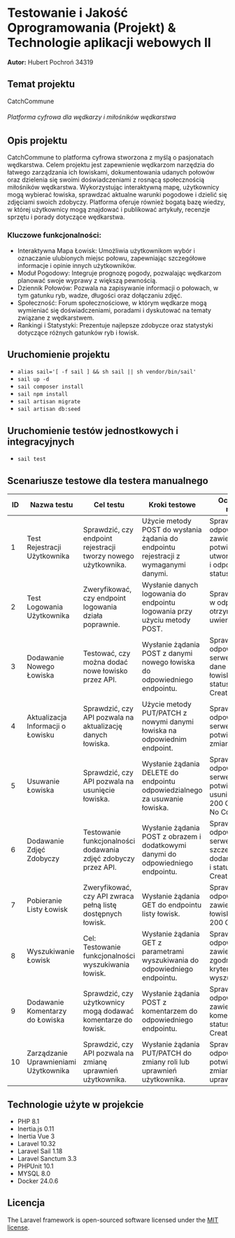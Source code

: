 # Testowanie i Jakość Oprogramowania (Projekt) & Technologie aplikacji webowych II

**Autor:** Hubert Pochroń 34319

## Temat projektu

CatchCommune

###### Platforma cyfrowa dla wędkarzy i miłośników wędkarstwa

## Opis projektu

CatchCommune to platforma cyfrowa stworzona z myślą o pasjonatach wędkarstwa. Celem projektu jest zapewnienie wędkarzom
narzędzia do łatwego zarządzania ich łowiskami, dokumentowania udanych połowów oraz dzielenia się swoimi doświadczeniami
z rosnącą społecznością miłośników wędkarstwa. Wykorzystując interaktywną mapę, użytkownicy mogą wybierać łowiska,
sprawdzać aktualne warunki pogodowe i dzielić się zdjęciami swoich zdobyczy. Platforma oferuje również bogatą bazę
wiedzy, w której użytkownicy mogą znajdować i publikować artykuły, recenzje sprzętu i porady dotyczące wędkarstwa.

### Kluczowe funkcjonalności:

- Interaktywna Mapa Łowisk: Umożliwia użytkownikom wybór i oznaczanie ulubionych miejsc połowu, zapewniając szczegółowe
  informacje i opinie innych użytkowników.
- Moduł Pogodowy: Integruje prognozę pogody, pozwalając wędkarzom planować swoje wyprawy z większą pewnością.
- Dziennik Połowów: Pozwala na zapisywanie informacji o połowach, w tym gatunku ryb, wadze, długości oraz dołączaniu
  zdjęć.
- Społeczność: Forum społecznościowe, w którym wędkarze mogą wymieniać się doświadczeniami, poradami i dyskutować na
  tematy związane z wędkarstwem.
- Rankingi i Statystyki: Prezentuje najlepsze zdobycze oraz statystyki dotyczące różnych gatunków ryb i łowisk.

## Uruchomienie projektu

- `alias sail='[ -f sail ] && sh sail || sh vendor/bin/sail'`
- `sail up -d`
- `sail composer install`
- `sail npm install`
- `sail artisan migrate`
- `sail artisan db:seed`

## Uruchomienie testów jednostkowych i integracyjnych

- `sail test`

[//]: # (## Dokumentacja API)

## Scenariusze testowe dla testera manualnego

| ID | **Nazwa testu**                       | **Cel testu**                                                  | **Kroki testowe**                                                                    | **Oczekiwany rezultat**                                                                                |
|----|---------------------------------------|----------------------------------------------------------------|--------------------------------------------------------------------------------------|--------------------------------------------------------------------------------------------------------|
| 1  | Test Rejestracji Użytkownika          | Sprawdzić, czy endpoint rejestracji tworzy nowego użytkownika. | Użycie metody POST do wysłania żądania do endpointu rejestracji z wymaganymi danymi. | Sprawdzenie, czy odpowiedź zawiera potwierdzenie utworzenia konta i odpowiedni status HTTP.            |
| 2  | Test Logowania Użytkownika            | Zweryfikować, czy endpoint logowania działa poprawnie.         | Wysłanie danych logowania do endpointu logowania przy użyciu metody POST.            | Sprawdzenie, czy w odpowiedzi otrzymano token uwierzytelniający.                                       |
| 3  | Dodawanie Nowego Łowiska              | Testować, czy można dodać nowe łowisko przez API.              | Wysłanie żądania POST z danymi nowego łowiska do odpowiedniego endpointu.            | Sprawdzenie, czy odpowiedź serwera zawiera dane dodanego łowiska oraz status 201 Created.              |
| 4  | Aktualizacja Informacji o Łowisku     | Sprawdzić, czy API pozwala na aktualizację danych łowiska.     | Użycie metody PUT/PATCH z nowymi danymi łowiska na odpowiednim endpoint.             | Sprawdzenie, czy odpowiedź serwera potwierdza zmiany.                                                  |
| 5  | Usuwanie Łowiska                      | Sprawdzić, czy API pozwala na usunięcie łowiska.               | Wysłanie żądania DELETE do endpointu odpowiedzialnego za usuwanie łowiska.           | Sprawdzenie, czy odpowiedź serwera zawiera potwierdzenie usunięcia i status 200 OK lub 204 No Content. |
| 6  | Dodawanie Zdjęć Zdobyczy              | Testowanie funkcjonalności dodawania zdjęć zdobyczy przez API. | Wysłanie żądania POST z obrazem i dodatkowymi danymi do odpowiedniego endpointu.     | Sprawdzenie, czy odpowiedź serwera zawiera szczegóły dodanego zdjęcia i status 201 Created.            |
| 7  | Pobieranie Listy Łowisk               | Zweryfikować, czy API zwraca pełną listę dostępnych łowisk.    | Wysłanie żądania GET do endpointu listy łowisk.                                      | Sprawdzenie, czy odpowiedź zawiera listę łowisk i status 200 OK.                                       |
| 8  | Wyszukiwanie Łowisk                   | Cel: Testowanie funkcjonalności wyszukiwania łowisk.           | Wysłanie żądania GET z parametrami wyszukiwania do odpowiedniego endpointu.          | Sprawdzenie, czy odpowiedź zawiera wyniki zgodne z kryteriami wyszukiwania.                            |
| 9  | Dodawanie Komentarzy do Łowiska       | Sprawdzić, czy użytkownicy mogą dodawać komentarze do łowisk.  | Wysłanie żądania POST z komentarzem do odpowiedniego endpointu.                      | Sprawdzenie, czy odpowiedź zawiera dodany komentarz i status 201 Created.                              |
| 10 | Zarządzanie Uprawnieniami Użytkownika | Sprawdzić, czy API pozwala na zmianę uprawnień użytkownika.    | Wysłanie żądania PUT/PATCH do zmiany roli lub uprawnień użytkownika.                 | Sprawdzenie, czy odpowiedź potwierdza zmianę uprawnień.                                                |

## Technologie użyte w projekcie

- PHP 8.1
- Inertia.js 0.11
- Inertia Vue 3
- Laravel 10.32
- Laravel Sail 1.18
- Laravel Sanctum 3.3
- PHPUnit 10.1
- MYSQL 8.0
- Docker 24.0.6

## Licencja

The Laravel framework is open-sourced software licensed under the [MIT license](https://opensource.org/licenses/MIT).
